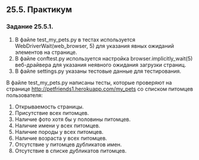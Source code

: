 ## 25.5. Практикум

### Задание 25.5.1.

1. В файле test_my_pets.py в тестах используется WebDriverWait(web_browser, 5) для указания явных ожиданий элементов на странице.
2. В файле conftest.py используется настройка browser.implicitly_wait(5) веб-драйвера для указания неявного ожидания загрузки страниц.
3. В файле settings.py указаны тестовые данные для тестирования.

В файле test_my_pets.py написаны тесты, которые проверяют на странице http://petfriends1.herokuapp.com/my_pets со списком питомцев пользователя:
1. Открываемость страницы.
2. Присутствие всех питомцев.
3. Наличие фото хотя бы у половины питомцев.
4. Наличие имени у всех питомцев.
5. Наличие породы у всех питомцев.
6. Наличие возраста у всех питомцев.
7. Отсутствие у питомцев дубликатов имен.
8. Отсутствие в списке дубликатов питомцев.
